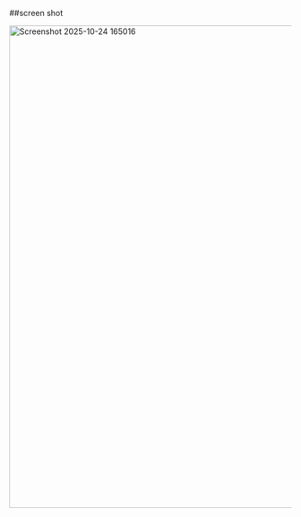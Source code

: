##screen shot

<img width="1894" height="860" alt="Screenshot 2025-10-24 165016" src="https://github.com/user-attachments/assets/682f0b3a-1775-4e53-8627-8729974bca1a" />
